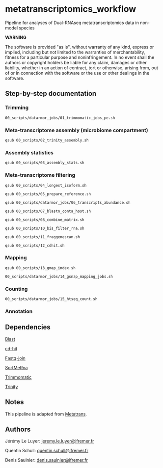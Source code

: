 # metatranscriptomics_workflow

Pipeline for analyses of Dual-RNAseq metatranscriptomics data in non-model species

**WARNING**

The software is provided "as is", without warranty of any kind, express or implied, including but not limited to the warranties of merchantability, fitness for a particular purpose and noninfringement. In no event shall the authors or copyright holders be liable for any claim, damages or other liability, whether in an action of contract, tort or otherwise, arising from, out of or in connection with the software or the use or other dealings in the software.

## Step-by-step documentation

### Trimming
```
00_scripts/datarmor_jobs/01_trimmomatic_jobs_pe.sh
```

### Meta-transcriptome assembly (microbiome compartment)
```
qsub 00_scripts/02_trinity_assembly.sh
```

### Assembly statistics
```
qsub 00_scripts/03_assembly_stats.sh
```

### Meta-transcriptome filtering

```
qsub 00_scripts/04_longest_isoform.sh
```

```
qsub 00_scripts/05_prepare_reference.sh
```

```
qsub 00_scripts/datarmor_jobs/06_transcripts_abundance.sh
```

```
qsub 00_scripts/07_blastn_conta_host.sh
```

```
qsub 00_scripts/08_combine_matrix.sh
```

```
qsub 00_scripts/10_bis_filter_rna.sh
```

```
qsub 00_scripts/11_fraggenescan.sh
```

```
qsub 00_scripts/12_cdhit.sh
```

### Mapping

```
qsub 00_scripts/13_gmap_index.sh
```

```
00_scripts/datarmor_jobs/14_gsnap_mapping_jobs.sh
```

### Counting

```
00_scripts/datarmor_jobs/15_htseq_count.sh
```

### Annotation

## Dependencies

[Blast](https://www.ncbi.nlm.nih.gov/books/NBK279680/)

[cd-hit](http://weizhongli-lab.org/cd-hit/)

[Fastq-join](https://bioconda.github.io/recipes/fastq-join/README.html)

[SortMeRna](http://bioinfo.lifl.fr/RNA/sortmerna/)

[Trimmomatic](http://www.usadellab.org/cms/index.php?page=trimmomatic)

[Trinity](https://github.com/trinityrnaseq/trinityrnaseq/wiki)

## Notes

This pipeline is adapted from [Metatrans](http://www.metatrans.org/).

## Authors

Jérémy Le Luyer: jeremy.le.luyer@ifremer.fr

Quentin Schull: quentin.schull@ifremer.fr

Denis Saulnier: denis.saulnier@ifremer.fr

